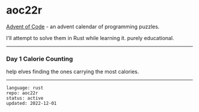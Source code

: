 # aoc22r

[Advent of Code] - an advent calendar of programming puzzles.

I'll attempt to solve them in Rust while learning it. purely educational.

[Advent of Code]:https://adventofcode.com/2022 

---

### Day 1 Calorie Counting

help elves finding the ones carrying the most calories.

---

```
language: rust
repo: aoc22r
status: active
updated: 2022-12-01
```